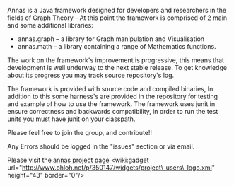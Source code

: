 Annas is a Java framework designed for developers and researchers in the fields of Graph Theory  -
At this point the framework is comprised of 2 main and some additional libraries:

  * annas.graph – a library for Graph manipulation and Visualisation
  * annas.math – a library containing a range of Mathematics functions.


The work on the framework's improvement is progressive, this means that development is well underway to the next stable release. To get knowledge about its progress you may track source repository's log.

The framework is provided with source code and compiled binaries, In addition to this some harness's are provided in the repository for testing and example of how to use the framework. The framework uses junit in ensure correctness and backwards compatibility, in order to run the test units you must have junit on your classpath.

Please feel free to join the group, and contribute!!

Any Errors should be logged in the "issues" section or via email.

Please visit the <a href='https://sites.google.com/site/annasproject/'>annas project page </a>
&lt;wiki:gadget url="http://www.ohloh.net/p/350147/widgets/project\_users\_logo.xml" height="43" border="0"/&gt;